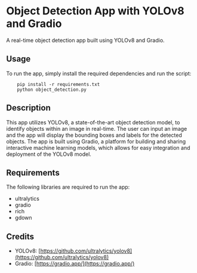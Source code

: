 # Object Detection App with YOLOv8 and Gradio

A real-time object detection app built using YOLOv8 and Gradio.

## Usage

To run the app, simply install the required dependencies and run the script:

```
    pip install -r requirements.txt
    python object_detection.py
```

## Description

This app utilizes YOLOv8, a state-of-the-art object detection model, to identify objects within an image in real-time. The user can input an image and the app will display the bounding boxes and labels for the detected objects. The app is built using Gradio, a platform for building and sharing interactive machine learning models, which allows for easy integration and deployment of the YOLOv8 model.

## Requirements

The following libraries are required to run the app:

- ultralytics
- gradio
- rich
- gdown

## Credits

- YOLOv8: [https://github.com/ultralytics/yolov8](https://github.com/ultralytics/yolov8)
- Gradio: [https://gradio.app/](https://gradio.app/)
